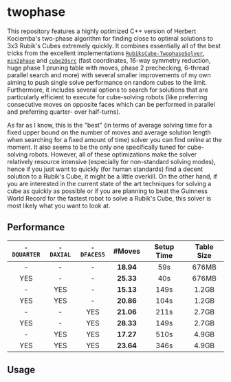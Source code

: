 # twophase

This repository features a highly optimized C++ version of Herbert Kociemba's two-phase algorithm for finding close to optimal solutions to 3x3 Rubik's Cubes extremely quickly.
It combines essentially all of the best tricks from the excellent implementations [`RubiksCube-TwophaseSolver`](https://github.com/hkociemba/RubiksCube-TwophaseSolver), [`min2phase`](https://github.com/cs0x7f/min2phase) and [`cube20src`](https://github.com/rokicki/cube20src) (fast coordinates, 16-way symmetry reduction, huge phase 1 pruning table with moves, phase 2 prechecking, 6-thread parallel search and more) with several smaller improvements of my own aiming to push single solve performance on random cubes to the limit. 
Furthermore, it includes several options to search for solutions that are particularly efficient to execute for cube-solving robots (like preferring consecutive moves on opposite faces which can be performed in parallel and preferring quarter- over half-turns).

As far as I know, this is the "best" (in terms of average solving time for a fixed upper bound on the number of moves and average solution length when searching for a fixed amount of time) solver you can find online at the moment. 
It also seems to be the only one specifically tuned for cube-solving robots. 
However, all of these optimizations make the solver relatively resource intensive (especially for non-standard solving modes), hence if you just want to quickly (for human standards) find a decent solution to a Rubik's Cube, it might be a little overkill. 
On the other hand, if you are interested in the current state of the art techniques for solving a cube as quickly as possible or if you are planning to beat the Guinness World Record for the fastest robot to solve a Rubik's Cube, this solver is most likely what you want to look at.

## Performance

| `-DQUARTER` | `-DAXIAL`  | `-DFACES5` | #Moves    | Setup Time | Table Size |
| :---------: | :--------: | :--------: | :-------: | :--------: | :--------: |
| -           | -          | -          | **18.94** | 59s        | 676MB      |
| YES         | -          | -          | **25.33** | 40s        | 676MB      |
| -           | YES        | -          | **15.13** | 149s       | 1.2GB      |
| YES         | YES        | -          | **20.86** | 104s       | 1.2GB      |
| -           | -          | YES        | **21.06** | 211s       | 2.7GB      |
| YES         | -          | YES        | **28.33** | 149s       | 2.7GB      |
| -           | YES        | YES        | **17.27** | 510s       | 4.9GB      |
| YES         | YES        | YES        | **23.64** | 346s       | 4.9GB      |

## Usage
